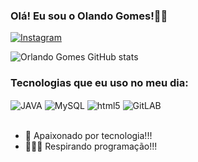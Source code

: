 ### Olá! Eu sou o Olando Gomes!👋🏻
[![Instagram](    https://img.shields.io/badge/Instagram-E4405F?style=for-the-badge&logo=instagram&logoColor=white)](https://instagram.com/orlando_gf_)

![Orlando Gomes GitHub stats](https://github-readme-stats.vercel.app/api?username=Orlando-GF&show_icons=true&theme=dark)

### Tecnologias que eu uso no meu dia:

<div atyle="display: inline_block>"<br/>
    <img align="center" alt="JAVA" src="https://img.shields.io/badge/Java-ED8B00?style=for-the-badge&logo=openjdk&logoColor=white">
    <img align="center" alt="MySQL" src="https://img.shields.io/badge/MySQL-005C84?style=for-the-badge&logo=mysql&logoColor=white">
    <img align="center" alt="html5" src="https://img.shields.io/badge/HTML5-E34F26?style=for-the-badge&logo=html5&logoColor=white">
    <img align="center" alt="GitLAB" src="https://img.shields.io/badge/GitLab-330F63?style=for-the-badge&logo=gitlab&logoColor=white">
</div><br/>

 - 💜 Apaixonado por tecnologia!!! 
 - 👨🏼‍💻 Respirando programação!!! 
